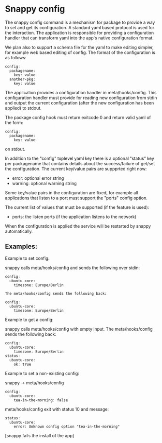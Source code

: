 Snappy config
=============

The snappy config command is a mechanism for package to provide a way
to set and get its configuration.  A standard yaml based protocol is
used for the interaction. The application is responsible for providing
a configuration handler that can transform yaml into the app's native
configuration format.

We plan also to support a schema file for the yaml to make editing
simpler, for example web based editing of config. The format of the
configuration is as follows:

	config:
	  packagename:
	    key: value
	  another-pkg:
	    key: value

The application provides a configuration handler in
meta/hooks/config. This configuration handler must provide for reading
new configuration from stdin and output the current configuration (after
the new configuration has been applied) to stdout.

The package config hook must return exitcode 0 and return valid yaml
of the form:

	config:
	  packagename:
	    key: value

on stdout.

In addition to the "config" toplevel yaml key there is a optional
"status" key per packagename that contains details about the
success/failure of get/set the configuration. The current key/value
pairs are suppprted right now:

 - error: optional error string
 - warning: optional warning string

Some key/value pairs in the configuration are fixed, for example all
applications that listen to a port must support the "ports" config option.

The current list of values that must be supported (if the feature is used):

 - ports: the listen ports (if the application listens to the network)

When the configuration is applied the service will be restarted by
snappy automatically.

Examples:
---------

Example to set config.

snappy calls meta/hooks/config and sends the following over stdin:

	config:
	  ubuntu-core:
	    timezone: Europe/Berlin

    The meta/hooks/config sends the following back:

	config:
	  ubuntu-core:
	    timezone: Europe/Berlin

Example to get a config:

snappy calls meta/hooks/config with empty input. The meta/hooks/config sends
the following back:

	config:
	  ubuntu-core:
	    timezone: Europe/Berlin
	status:
	  ubuntu-core:
	    ok: true

Example to set a non-existing config:

snappy -> meta/hooks/config

	config:
	  ubuntu-core:
	    tea-in-the-morning: false

meta/hooks/config exit with status 10 and message:

	status:
	  ubuntu-core:
	    error: Unknown config option "tea-in-the-morning"

[snappy fails the install of the app]
